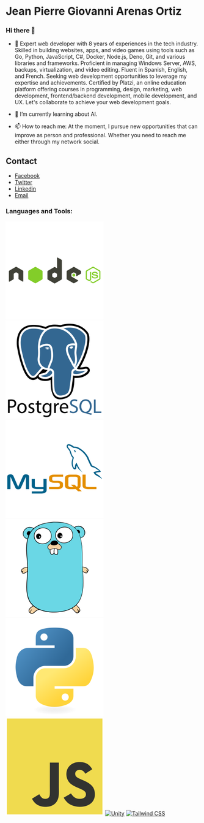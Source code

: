 # Jean Pierre Giovanni Arenas Ortiz

### Hi there 👋

- 🔭 Expert web developer with 8 years of experiences in the tech industry. Skilled in building websites, apps, and video games using tools such as Go, Python, JavaScript, C#, Docker, Node.js, Deno, Git, and various libraries and frameworks. Proficient in managing Windows Server, AWS, backups, virtualization, and video editing. Fluent in Spanish, English, and French. Seeking web development opportunities to leverage my expertise and achievements. Certified by Platzi, an online education platform offering courses in programming, design, marketing, web development, frontend/backend development, mobile development, and UX. Let's collaborate to achieve your web development goals.

- 🌱 I’m currently learning about AI.

- 📫 How to reach me: At the moment, I pursue new opportunities that can improve as person and professional. Whether you need to reach me either through my network social.

## Contact

- [Facebook](https://www.facebook.com/Jpgaobot/)<i class="fab fa-facebook"></i>
- [Twitter](https://twitter.com/Bitpierre)<i class="fab fa-twitter"></i>
- [Linkedin](https://www.linkedin.com/in/jean-pierre-giovanni-arenas-ortiz/)<i class="fab fa-linkedin"></i>
- [Email](arenaspierre@protonmail.com) <i class="fas fa-envelope"></i>

### Languages and Tools:

[![Node.js](https://raw.githubusercontent.com/devicons/devicon/master/icons/nodejs/nodejs-original-wordmark.svg)](https://nodejs.org)
[![PostgreSQL](https://raw.githubusercontent.com/devicons/devicon/master/icons/postgresql/postgresql-original-wordmark.svg)](https://www.postgresql.org)
[![MySQL](https://raw.githubusercontent.com/devicons/devicon/master/icons/mysql/mysql-original-wordmark.svg)](https://www.mysql.com/)
[![Go](https://raw.githubusercontent.com/devicons/devicon/master/icons/go/go-original.svg)](https://golang.org/)
[![Python](https://raw.githubusercontent.com/devicons/devicon/master/icons/python/python-original.svg)](https://www.python.org)
[![JavaScript](https://raw.githubusercontent.com/devicons/devicon/master/icons/javascript/javascript-original.svg)](https://www.javascript.com)
[![Unity](https://www.vectorlogo.zone/logos/unity3d/unity3d-icon.svg)](https://unity.com/)
[![Tailwind CSS](https://www.vectorlogo.zone/logos/tailwindcss/tailwindcss-icon.svg)](https://tailwindcss.com/)

